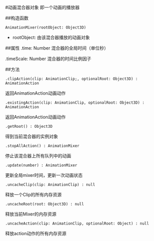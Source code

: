 #动画混合器对象
即一个动画的播放器

##构造函数
```angular2html
AnimationMixer(rootObject: Object3D)
```
* rootObject: 由该混合器播放的动画对象

##属性
.time: Number
混合器的全局时间（单位秒）

.timeScale: Number
混合器的时间比例因子

##方法
```angular2html
.clipAction(clip: AnimationClip;, optionalRoot: Object3D) : AnimationAction
```
返回AnimationAction动画动作

```angular2html
.existingAction(clip: AnimationClip, optionalRoot: Object3D) : AnimationAction
```
返回AnimationAction动画动作

```angular2html
.getRoot() : Object3D
```
得到当前混合器的实例对象

```angular2html
.stopAllAction() : AnimationMixer
```
停止该混合器上所有队列中的动画

```angular2html
.update(number) : AnimationMixer
```
更新全局mixer时间，更新一次动画状态

```angular2html
.uncacheClip(clip: AnimationClip) : null
```
释放一个Clip的所有内存资源

```angular2html
.uncacheRoot(root: Object3D) : null
```
释放当前Mixer的内存资源

```
.uncacheAction(clip: AnimationClip, optionalRoot: Object) : null
```
释放action动作的所有内存资源